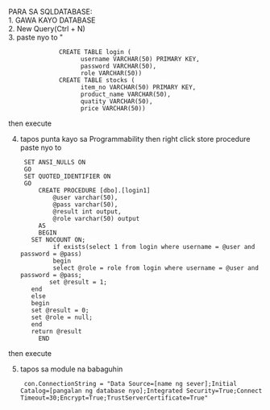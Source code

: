 PARA SA SQLDATABASE:  
      1. GAWA KAYO DATABASE  
      2. New Query(Ctrl + N)  
      3. paste nyo to " 

                  CREATE TABLE login (  
                        username VARCHAR(50) PRIMARY KEY,  
                        password VARCHAR(50),  
                        role VARCHAR(50))  
                  CREATE TABLE stocks (  
                        item_no VARCHAR(50) PRIMARY KEY,  
                        product_name VARCHAR(50),  
                        quatity VARCHAR(50),  
                        price VARCHAR(50)) 
      
then execute

      
4. tapos punta kayo sa Programmability then right click store procedure 
            paste nyo to  

		SET ANSI_NULLS ON
		GO
		SET QUOTED_IDENTIFIER ON
		GO
            CREATE PROCEDURE [dbo].[login1]  
	            @user varchar(50),  
	            @pass varchar(50),  
	            @result int output,  
	            @role varchar(50) output  
            AS  
            BEGIN  
	      SET NOCOUNT ON;  
	            if exists(select 1 from login where username = @user and password = @pass)  
	            begin  
	            select @role = role from login where username = @user and password = @pass;
               set @result = 1;  
	      end  
	      else  
	      begin  
	      set @result = 0;  
	      set @role = null;  
	      end  
	      return @result  
            END  
then execute

5. tapos sa module na babaguhin

		con.ConnectionString = "Data Source=[name ng sever];Initial Catalog=[pangalan ng database nyo];Integrated Security=True;Connect Timeout=30;Encrypt=True;TrustServerCertificate=True"

